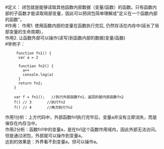 
#定义：
闭包就是能够读取其他函数内部数据（变量/函数）的函数。只有函数内部的子函数才能读取局部变量，因此可以把闭包简单理解成"定义在一个函数内部的函数"。        
#作用：
作用1. 使用函数内部的变量在函数执行完后, 仍然存活在内存中(延长了局部变量的生命周期)，      
作用2. 让函数外部可以操作(读写)到函数内部的数据(变量/函数)        
#举例子：
```    
     function fn1() {
      var a = 2

      function fn2() {
        a++
        console.log(a)
      }
      return fn2;
    }

    var f = fn1();   //执行外部函数fn1，返回的是内部函数fn2
    f() // 3       //执行fn2
    f() // 4       //再次执行fn2
```
作用1分析：上方代码中，外部函数fn1执行完毕后，变量a并没有立即消失，而是保存在内存当中。       
作用2分析：函数fn1中的变量a，是在fn1这个函数作用域内，因此外部无法访问。但是通过闭包，外部就可以操作到变量a。    
达到的效果是：外界看不到变量a，但可以操作a。
